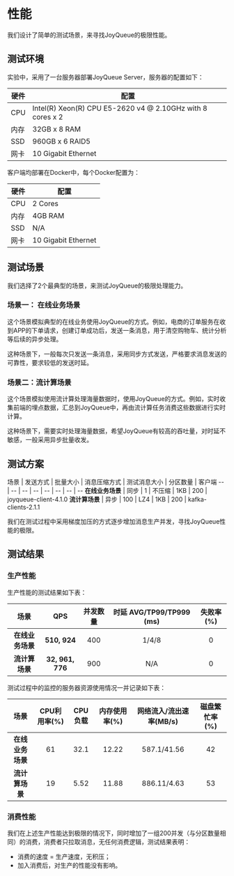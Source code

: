 # 性能

我们设计了简单的测试场景，来寻找JoyQueue的极限性能。

## 测试环境

实验中，采用了一台服务器部署JoyQueue Server，服务器的配置如下：

硬件 | 配置
-- | --
CPU | Intel(R) Xeon(R) CPU E5-2620 v4 @ 2.10GHz with 8 cores x 2
内存 | 32GB x 8 RAM
SSD | 960GB x 6 RAID5  
网卡 | 10 Gigabit Ethernet

客户端均部署在Docker中，每个Docker配置为：

硬件 | 配置
-- | --
CPU | 2 Cores
内存 | 4GB RAM
SSD | N/A  
网卡 | 10 Gigabit Ethernet

## 测试场景

我们选择了2个最典型的场景，来测试JoyQueue的极限处理能力。

### 场景一： 在线业务场景

这个场景模拟典型的在线业务使用JoyQueue的方式。例如，电商的订单服务在收到APP的下单请求，创建订单成功后，发送一条消息，用于清空购物车、统计分析等后续的异步处理。

这种场景下，一般每次只发送一条消息，采用同步方式发送，严格要求消息发送的可靠性，要求较低的发送时延。

### 场景二：流计算场景

这个场景模拟使用流计算处理海量数据时，使用JoyQueue的方式。例如，实时收集前端的埋点数据，汇总到JoyQueue中，再由流计算任务消费这些数据进行实时计算。

这种场景下，需要实时处理海量数据，希望JoyQueue有较高的吞吐量，对时延不敏感，一般采用异步批量收发。

## 测试方案

场景 | 发送方式 | 批量大小 | 消息压缩方式 | 测试消息大小 | 分区数量 | 客户端
-- | -- | -- | -- | -- | -- | -- | --
**在线业务场景** | 同步 | 1 | 不压缩 | 1KB | 200 | joyqueue-client-4.1.0
**流计算场景** | 异步 | 100 | LZ4 | 1KB | 200 | kafka-clients-2.1.1

我们在测试过程中采用梯度加压的方式逐步增加消息生产并发，寻找JoyQueue性能的极限。

## 测试结果

### 生产性能

生产性能的测试结果如下表：

| 场景 | QPS | 并发数量| 时延 AVG/TP99/TP999 (ms) | 失败率(%)
| :----:| :----:|:----: |:----: |:----:|
|**在线业务场景**| **510, 924** | 400| 1/4/8 | 0
|**流计算场景** | **32, 961, 776** | 900 | N/A | 0

测试过程中的监控的服务器资源使用情况一并记录如下表：

| 场景 | CPU利用率(%) | CPU负载 |内存使用率(%)| 网络流入/流出速率(MB/s) | 磁盘繁忙率(%) |
| :----:| :----: |:----: |:----:|:----:|:----:|
|**在线业务场景**| 61 | 32.1 |12.22 |587.1/41.56| 42
|**流计算场景** | 19 | 5.52 |11.88 |886.11/4.63 |53

### 消费性能

我们在上述生产性能达到极限的情况下，同时增加了一组200并发（与分区数量相同）的消费，消费者只拉取消息，无任何消费逻辑，测试结果表明：

* 消费的速度 = 生产速度，无积压；
* 加入消费后，对生产的性能没有影响。

